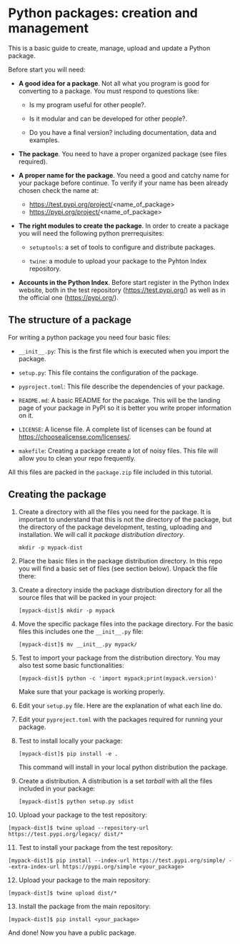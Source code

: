 Python packages: creation and management
========================================

This is a basic guide to create, manage, upload and update a Python
package.

Before start you will need:

- **A good idea for a package**. Not all what you program is good for
    converting to a package. You must respond to questions like:

    - Is my program useful for other people?.

    - Is it modular and can be developed for other people?.

    - Do you have a final version? including documentation, data and examples.

- **The package**. You need to have a proper organized package (see
    files required).

- **A proper name for the package**. You need a good and catchy name
    for your package before continue. To verify if your name has been already chosen check the name at:

    - https://test.pypi.org/project/<name_of_package>
    - https://pypi.org/project/<name_of_package>

- **The right modules to create the package**. In order to create a
    package you will need the following python prerrequisites:

    - `setuptools`: a set of tools to configure and distribute packages.
    
    - `twine`: a module to upload your package to the Pyhton Index
      repository.

- **Accounts in the Python Index**. Before start register in the
    Python Index website, both in the test repository
    (https://test.pypi.org/) as well as in the official one
    (https://pypi.org/).

The structure of a package
--------------------------

For writing a python package you need four basic files:

- `__init__.py`: This is the first file which is executed when you
  import the package.

- `setup.py`: This file contains the configuration of the package.

- `pyproject.toml`: This file describe the dependencies of your package.

- `README.md`: A basic README for the pacakge. This will be the
  landing page of your package in PyPI so it is better you write
  proper information on it.

- `LICENSE`: A license file. A complete list of licenses can be found
  at https://choosealicense.com/licenses/.

- `makefile`: Creating a package create a lot of noisy files. This
  file will allow you to clean your repo frequently.

All this files are packed in the `package.zip` file included in this
tutorial.

Creating the package
--------------------

1. Create a directory with all the files you need for the package. It
   is important to understand that this is not the directory of the
   package, but the directory of the package development, testing,
   uploading and installation. We will call it *package distribution
   directory*.

   ```
   mkdir -p mypack-dist
   ```

2. Place the basic files in the package distribution directory. In
   this repo you will find a basic set of files (see section below).
   Unpack the file there:

3. Create a directory inside the package distribution directory for
   all the source files that will be packed in your project:

   ```
   [mypack-dist]$ mkdir -p mypack
   ```

4. Move the specific package files into the package directory. For the
   basic files this includes one the `__init__.py` file:

   ```
   [mypack-dist]$ mv __init__.py mypack/
   ```

5. Test to import your package from the distribution directory. You
   may also test some basic functionalities:

   ```
   [mypack-dist]$ python -c 'import mypack;print(mypack.version)' 
   ```

   Make sure that your package is working properly.

6. Edit your `setup.py` file. Here are the explanation of what each
   line do.

7. Edit your `pyproject.toml` with the packages required for running
   your package.

8. Test to install locally your package:

   ```
   [mypack-dist]$ pip install -e .
   ```

   This command will install in your local python distribution the package.

9. Create a distribution.  A distribution is a set *tarball* with all
   the files included in your package:

   ```
   [mypack-dist]$ python setup.py sdist
   ```

10. Upload your package to the test repository:

   ```
   [mypack-dist]$ twine upload --repository-url https://test.pypi.org/legacy/ dist/*
   ```

11. Test to install your package from the test repository:

   ```
   [mypack-dist]$ pip install --index-url https://test.pypi.org/simple/ --extra-index-url https://pypi.org/simple <your_package>
   ```

12. Upload your package to the main repository:

   ```
   [mypack-dist]$ twine upload dist/*
   ```

13. Install the package from the main repository:

   ```
   [mypack-dist]$ pip install <your_package>
   ```

And done! Now you have a public package.
